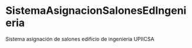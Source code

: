 # SistemaAsignacionSalonesEdIngenieria
Sistema asignación de salones edificio de ingeniería UPIICSA
